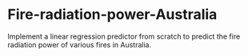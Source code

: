 # Fire-radiation-power-Australia
Implement a linear regression predictor from scratch to predict the fire radiation power of various fires in Australia.
